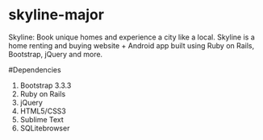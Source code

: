 # skyline-major
Skyline: Book unique homes and experience a city like a local. Skyline is a home renting and buying website + Android app built using Ruby on Rails, Bootstrap, jQuery and more.

#Dependencies
1. Bootstrap 3.3.3
2. Ruby on Rails
3. jQuery
4. HTML5/CSS3
5. Sublime Text
6. SQLitebrowser
